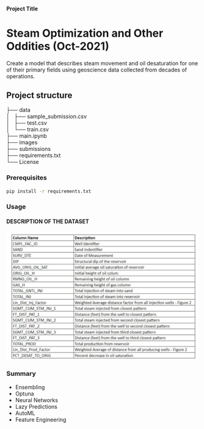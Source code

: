 
#### Project Title

# Steam Optimization and Other Oddities (Oct-2021)

Create a model that describes steam movement and oil desaturation for one of their primary fields using geoscience data collected from decades of operations.

## Project structure
├── data\
│   ├── sample_submission.csv\
│   ├── test.csv\
│   └── train.csv\
├── main.ipynb\
├── images\
├── submissions\
├── requirements.txt\
└── License

### Prerequisites

```bash
pip install -r requirements.txt
```

### Usage

#### DESCRIPTION OF THE DATASET
![Dataset_description](images/Dataset_description.PNG)



### Summary

- Ensembling 
- Optuna
- Neural Networks
- Lazy Predictions
- AutoML
- Feature Engineering
